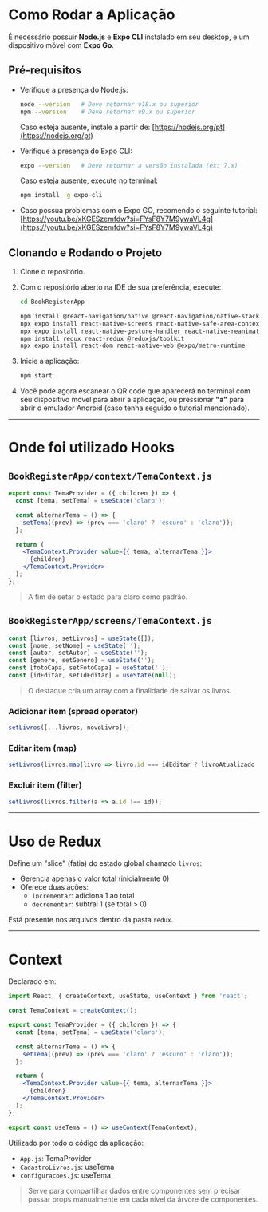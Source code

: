 # Como Rodar a Aplicação

É necessário possuir **Node.js** e **Expo CLI** instalado em seu desktop, e um dispositivo móvel com **Expo Go**.

## Pré-requisitos

- Verifique a presença do Node.js:
  ```bash
  node --version   # Deve retornar v18.x ou superior
  npm --version    # Deve retornar v9.x ou superior
  ```
  Caso esteja ausente, instale a partir de: [https://nodejs.org/pt](https://nodejs.org/pt)

- Verifique a presença do Expo CLI:
  ```bash
  expo --version   # Deve retornar a versão instalada (ex: 7.x)
  ```
  Caso esteja ausente, execute no terminal:
  ```bash
  npm install -g expo-cli
  ```

- Caso possua problemas com o Expo GO, recomendo o seguinte tutorial:  
  [https://youtu.be/xKGESzemfdw?si=FYsF8Y7M9ywaVL4g](https://youtu.be/xKGESzemfdw?si=FYsF8Y7M9ywaVL4g)

## Clonando e Rodando o Projeto

1. Clone o repositório.
2. Com o repositório aberto na IDE de sua preferência, execute:
   ```bash
   cd BookRegisterApp

   npm install @react-navigation/native @react-navigation/native-stack
   npx expo install react-native-screens react-native-safe-area-context
   npx expo install react-native-gesture-handler react-native-reanimated
   npm install redux react-redux @reduxjs/toolkit
   npx expo install react-dom react-native-web @expo/metro-runtime
   ```
3. Inicie a aplicação:
   ```bash
   npm start
   ```

4. Você pode agora escanear o QR code que aparecerá no terminal com seu dispositivo móvel para abrir a aplicação, ou pressionar **"a"** para abrir o emulador Android (caso tenha seguido o tutorial mencionado).

---

# Onde foi utilizado Hooks

## `BookRegisterApp/context/TemaContext.js`

```jsx
export const TemaProvider = ({ children }) => {
  const [tema, setTema] = useState('claro');

  const alternarTema = () => {
    setTema((prev) => (prev === 'claro' ? 'escuro' : 'claro'));
  };    

  return (
    <TemaContext.Provider value={{ tema, alternarTema }}>
      {children}
    </TemaContext.Provider>
  );
};
```
> A fim de setar o estado para claro como padrão.

## `BookRegisterApp/screens/TemaContext.js`

```jsx
const [livros, setLivros] = useState([]);
const [nome, setNome] = useState('');
const [autor, setAutor] = useState('');
const [genero, setGenero] = useState('');
const [fotoCapa, setFotoCapa] = useState('');
const [idEditar, setIdEditar] = useState(null);
```
> O destaque cria um array com a finalidade de salvar os livros.

### Adicionar item (spread operator)
```jsx
setLivros([...livros, novoLivro]);
```

### Editar item (map)
```jsx
setLivros(livros.map(livro => livro.id === idEditar ? livroAtualizado : livro));
```

### Excluir item (filter)
```jsx
setLivros(livros.filter(a => a.id !== id));
```

---

# Uso de Redux

Define um "slice" (fatia) do estado global chamado `livros`:
- Gerencia apenas o valor total (inicialmente 0)
- Oferece duas ações:
  - `incrementar`: adiciona 1 ao total
  - `decrementar`: subtrai 1 (se total > 0)

Está presente nos arquivos dentro da pasta `redux`.

---

# Context

Declarado em:

```jsx
import React, { createContext, useState, useContext } from 'react';

const TemaContext = createContext();

export const TemaProvider = ({ children }) => {
  const [tema, setTema] = useState('claro');

  const alternarTema = () => {
    setTema((prev) => (prev === 'claro' ? 'escuro' : 'claro'));
  };

  return (
    <TemaContext.Provider value={{ tema, alternarTema }}>
      {children}
    </TemaContext.Provider>
  );
};

export const useTema = () => useContext(TemaContext);
```

Utilizado por todo o código da aplicação:

- `App.js`: TemaProvider
- `CadastroLivros.js`: useTema
- `configuracoes.js`: useTema

> Serve para compartilhar dados entre componentes sem precisar passar props manualmente em cada nível da árvore de componentes.